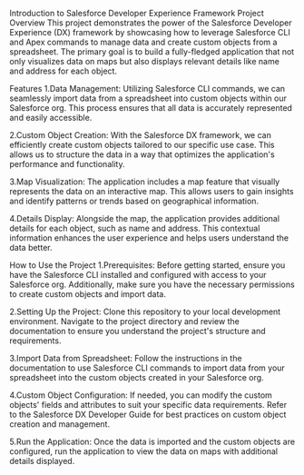 Introduction to Salesforce Developer Experience Framework Project
Overview
This project demonstrates the power of the Salesforce Developer Experience (DX) framework by showcasing how to leverage Salesforce CLI and Apex commands to manage data and create custom objects from a spreadsheet. The primary goal is to build a fully-fledged application that not only visualizes data on maps but also displays relevant details like name and address for each object.

Features
1.Data Management: Utilizing Salesforce CLI commands, we can seamlessly import data from a spreadsheet into custom objects within our Salesforce org. This process ensures that all data is accurately represented and easily accessible.

2.Custom Object Creation: With the Salesforce DX framework, we can efficiently create custom objects tailored to our specific use case. This allows us to structure the data in a way that optimizes the application's performance and functionality.

3.Map Visualization: The application includes a map feature that visually represents the data on an interactive map. This allows users to gain insights and identify patterns or trends based on geographical information.

4.Details Display: Alongside the map, the application provides additional details for each object, such as name and address. This contextual information enhances the user experience and helps users understand the data better.

How to Use the Project
1.Prerequisites: Before getting started, ensure you have the Salesforce CLI installed and configured with access to your Salesforce org. Additionally, make sure you have the necessary permissions to create custom objects and import data.

2.Setting Up the Project: Clone this repository to your local development environment. Navigate to the project directory and review the documentation to ensure you understand the project's structure and requirements.

3.Import Data from Spreadsheet: Follow the instructions in the documentation to use Salesforce CLI commands to import data from your spreadsheet into the custom objects created in your Salesforce org.

4.Custom Object Configuration: If needed, you can modify the custom objects' fields and attributes to suit your specific data requirements. Refer to the Salesforce DX Developer Guide for best practices on custom object creation and management.

5.Run the Application: Once the data is imported and the custom objects are configured, run the application to view the data on maps with additional details displayed.
